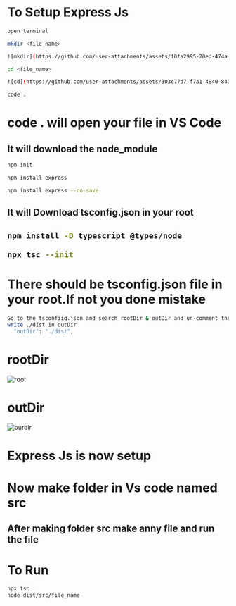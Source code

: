 
<h1>To Setup Express Js </h1>

```bash
open terminal

mkdir <file_name>

![mkdir](https://github.com/user-attachments/assets/f0fa2995-20ed-474a-a435-d84a505a723b)

cd <file_name>

![cd](https://github.com/user-attachments/assets/303c77d7-f7a1-4840-843c-e26d77e25db3)

code .
```
<h1>code . will open your file in VS Code</h1>


<h2>It will download the node_module</h1>

```bash
npm init
```


```bash
npm install express
```

```bash
npm install express --no-save
```

<h2>It will Download tsconfig.json in your root<h2>

```bash
npm install -D typescript @types/node
```

```bash
npx tsc --init
```

<h1>There should be tsconfig.json file in your root.If not you done mistake </h1>

```bash
Go to the tsconfiig.json and search rootDir & outDir and un-comment them
write ./dist in outDir
  "outDir": "./dist", 

```
<h1>rootDir</h1>

![root](https://github.com/user-attachments/assets/62e1a033-c456-44de-9176-8847f58eefa6)

<h1>outDir</h1>

![ourdir](https://github.com/user-attachments/assets/95cf1b10-ed7d-4017-a578-0ee9952617dc)



<h1>Express Js is now setup</h1>

<h1>Now make folder in Vs code named src</h1>

<h2>After making folder src make anny file and run the file</h2>

<h1>To Run </h1>

```bash
npx tsc
node dist/src/file_name
```

